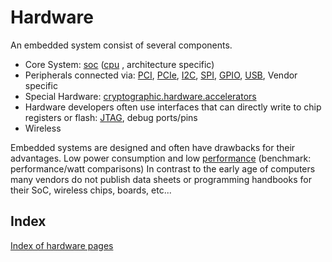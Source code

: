# Hardware

An embedded system consist of several components.

- Core System: [soc](/docs/techref/hardware/soc "docs:techref:hardware:soc") ([cpu](/docs/techref/hardware/cpu "docs:techref:hardware:cpu") , architecture specific)
- Peripherals connected via: [PCI](https://en.wikipedia.org/wiki/Conventional_PCI "https://en.wikipedia.org/wiki/Conventional_PCI"), [PCIe](https://en.wikipedia.org/wiki/PCI_Express "https://en.wikipedia.org/wiki/PCI_Express"), [I2C](/docs/techref/hardware/port.i2c "docs:techref:hardware:port.i2c"), [SPI](https://en.wikipedia.org/wiki/Serial_Peripheral_Interface_Bus "https://en.wikipedia.org/wiki/Serial_Peripheral_Interface_Bus"), [GPIO](/docs/techref/hardware/port.gpio "docs:techref:hardware:port.gpio"), [USB](https://en.wikipedia.org/wiki/USB "https://en.wikipedia.org/wiki/USB"), Vendor specific
- Special Hardware: [cryptographic.hardware.accelerators](/docs/techref/hardware/cryptographic.hardware.accelerators "docs:techref:hardware:cryptographic.hardware.accelerators")
- Hardware developers often use interfaces that can directly write to chip registers or flash: [JTAG](/docs/techref/hardware/port.jtag "docs:techref:hardware:port.jtag"), debug ports/pins
- Wireless

Embedded systems are designed and often have drawbacks for their advantages. Low power consumption and low [performance](/docs/techref/hardware/performance "docs:techref:hardware:performance") (benchmark: performance/watt comparisons) In contrast to the early age of computers many vendors do not publish data sheets or programming handbooks for their SoC, wireless chips, boards, etc...

## Index

[Index of hardware pages](/docs/techref/hardware/index "docs:techref:hardware:index")
